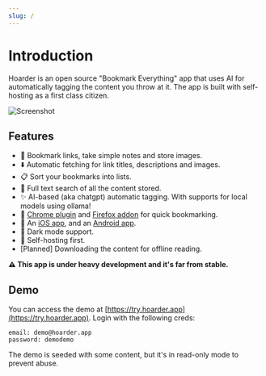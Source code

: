 ```yaml
---
slug: /
---
```


# Introduction

Hoarder is an open source "Bookmark Everything" app that uses AI for automatically tagging the content you throw at it. The app is built with self-hosting as a first class citizen.

![Screenshot](https://raw.githubusercontent.com/hoarder-app/hoarder/main/screenshots/homepage.png)


## Features

- 🔗 Bookmark links, take simple notes and store images.
- ⬇️ Automatic fetching for link titles, descriptions and images.
- 📋 Sort your bookmarks into lists.
- 🔎 Full text search of all the content stored.
- ✨ AI-based (aka chatgpt) automatic tagging. With supports for local models using ollama!
- 🔖 [Chrome plugin](https://chromewebstore.google.com/detail/hoarder/kgcjekpmcjjogibpjebkhaanilehneje) and [Firefox addon](https://addons.mozilla.org/en-US/firefox/addon/hoarder/) for quick bookmarking.
- 📱 An [iOS app](https://apps.apple.com/us/app/hoarder-app/id6479258022), and an [Android app](https://play.google.com/store/apps/details?id=app.hoarder.hoardermobile&pcampaignid=web_share).
- 🌙 Dark mode support.
- 💾 Self-hosting first.
- [Planned] Downloading the content for offline reading.

**⚠️ This app is under heavy development and it's far from stable.**


## Demo

You can access the demo at [https://try.hoarder.app](https://try.hoarder.app). Login with the following creds:

```
email: demo@hoarder.app
password: demodemo
```

The demo is seeded with some content, but it's in read-only mode to prevent abuse.
